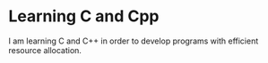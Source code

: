 # Learning C and Cpp
I am learning C and C++ in order to develop programs with efficient resource allocation.
